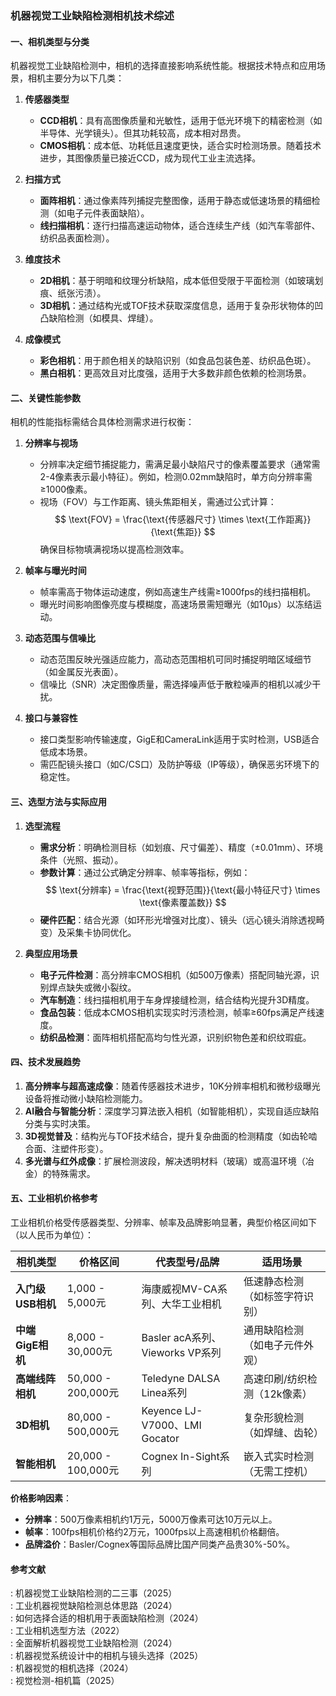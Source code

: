 ### 机器视觉工业缺陷检测相机技术综述

#### 一、相机类型与分类  
机器视觉工业缺陷检测中，相机的选择直接影响系统性能。根据技术特点和应用场景，相机主要分为以下几类：  
1. **传感器类型**  
   - **CCD相机**：具有高图像质量和光敏性，适用于低光环境下的精密检测（如半导体、光学镜头）。但其功耗较高，成本相对昂贵。  
   - **CMOS相机**：成本低、功耗低且速度更快，适合实时检测场景。随着技术进步，其图像质量已接近CCD，成为现代工业主流选择。  

2. **扫描方式**  
   - **面阵相机**：通过像素阵列捕捉完整图像，适用于静态或低速场景的精细检测（如电子元件表面缺陷）。  
   - **线扫描相机**：逐行扫描高速运动物体，适合连续生产线（如汽车零部件、纺织品表面检测）。  

3. **维度技术**  
   - **2D相机**：基于明暗和纹理分析缺陷，成本低但受限于平面检测（如玻璃划痕、纸张污渍）。  
   - **3D相机**：通过结构光或TOF技术获取深度信息，适用于复杂形状物体的凹凸缺陷检测（如模具、焊缝）。  

4. **成像模式**  
   - **彩色相机**：用于颜色相关的缺陷识别（如食品包装色差、纺织品色斑）。  
   - **黑白相机**：更高效且对比度强，适用于大多数非颜色依赖的检测场景。  

#### 二、关键性能参数  
相机的性能指标需结合具体检测需求进行权衡：  
1. **分辨率与视场**  
   - 分辨率决定细节捕捉能力，需满足最小缺陷尺寸的像素覆盖要求（通常需2-4像素表示最小特征）。例如，检测0.02mm缺陷时，单方向分辨率需≥1000像素。  
   - 视场（FOV）与工作距离、镜头焦距相关，需通过公式计算：  
     $$
     \text{FOV} = \frac{\text{传感器尺寸} \times \text{工作距离}}{\text{焦距}}  
     $$
     确保目标物填满视场以提高检测效率。  

2. **帧率与曝光时间**  
   - 帧率需高于物体运动速度，例如高速生产线需≥1000fps的线扫描相机。  
   - 曝光时间影响图像亮度与模糊度，高速场景需短曝光（如10μs）以冻结运动。  

3. **动态范围与信噪比**  
   - 动态范围反映光强适应能力，高动态范围相机可同时捕捉明暗区域细节（如金属反光表面）。  
   - 信噪比（SNR）决定图像质量，需选择噪声低于散粒噪声的相机以减少干扰。  

4. **接口与兼容性**  
   - 接口类型影响传输速度，GigE和CameraLink适用于实时检测，USB适合低成本场景。  
   - 需匹配镜头接口（如C/CS口）及防护等级（IP等级），确保恶劣环境下的稳定性。  

#### 三、选型方法与实际应用  
1. **选型流程**  
   - **需求分析**：明确检测目标（如划痕、尺寸偏差）、精度（±0.01mm）、环境条件（光照、振动）。  
   - **参数计算**：通过公式确定分辨率、帧率等指标，例如：  
     $$
     \text{分辨率} = \frac{\text{视野范围}}{\text{最小特征尺寸} \times \text{像素覆盖数}}
     $$
   - **硬件匹配**：结合光源（如环形光增强对比度）、镜头（远心镜头消除透视畸变）及采集卡协同优化。  

2. **典型应用场景**  
   - **电子元件检测**：高分辨率CMOS相机（如500万像素）搭配同轴光源，识别焊点缺失或微小裂纹。  
   - **汽车制造**：线扫描相机用于车身焊接缝检测，结合结构光提升3D精度。  
   - **食品包装**：低成本CMOS相机实现实时污渍检测，帧率≥60fps满足产线速度。  
   - **纺织品检测**：面阵相机搭配高均匀性光源，识别织物色差和织纹瑕疵。  

#### 四、技术发展趋势  
1. **高分辨率与超高速成像**：随着传感器技术进步，10K分辨率相机和微秒级曝光设备将推动微小缺陷检测能力。  
2. **AI融合与智能分析**：深度学习算法嵌入相机（如智能相机），实现自适应缺陷分类与实时决策。  
3. **3D视觉普及**：结构光与TOF技术结合，提升复杂曲面的检测精度（如齿轮啮合面、注塑件形变）。  
4. **多光谱与红外成像**：扩展检测波段，解决透明材料（玻璃）或高温环境（冶金）的特殊需求。  

#### 五、**工业相机价格参考**  
工业相机价格受传感器类型、分辨率、帧率及品牌影响显著，典型价格区间如下（以人民币为单位）：  

| **相机类型**       | **价格区间**       | **代表型号/品牌**               | **适用场景**                 |  
|--------------------|--------------------|--------------------------------|-----------------------------|  
| **入门级USB相机**  | 1,000 - 5,000元    | 海康威视MV-CA系列、大华工业相机 | 低速静态检测（如标签字符识别） |  
| **中端GigE相机**   | 8,000 - 30,000元   | Basler acA系列、Vieworks VP系列 | 通用缺陷检测（如电子元件外观） |  
| **高端线阵相机**   | 50,000 - 200,000元 | Teledyne DALSA Linea系列       | 高速印刷/纺织检测（12k像素）  |  
| **3D相机**         | 80,000 - 500,000元 | Keyence LJ-V7000、LMI Gocator  | 复杂形貌检测（如焊缝、齿轮）   |  
| **智能相机**       | 20,000 - 100,000元 | Cognex In-Sight系列            | 嵌入式实时检测（无需工控机）   |  

**价格影响因素**：  
- **分辨率**：500万像素相机约1万元，5000万像素可达10万元以上。  
- **帧率**：100fps相机价格约2万元，1000fps以上高速相机价格翻倍。  
- **品牌溢价**：Basler/Cognex等国际品牌比国产同类产品贵30%-50%。  


#### 参考文献  
: 机器视觉工业缺陷检测的二三事（2025）  
: 工业机器视觉缺陷检测总体思路（2024）  
: 如何选择合适的相机用于表面缺陷检测（2024）  
: 工业相机选型方法（2022）  
: 全面解析机器视觉工业缺陷检测（2024）  
: 机器视觉系统设计中的相机与镜头选择（2025）  
: 机器视觉的相机选择（2024）  
: 视觉检测-相机篇（2025）  

